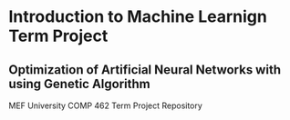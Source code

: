 # Introduction to Machine Learnign Term Project
## Optimization of Artificial Neural Networks with using Genetic Algorithm

MEF University COMP 462 Term Project Repository